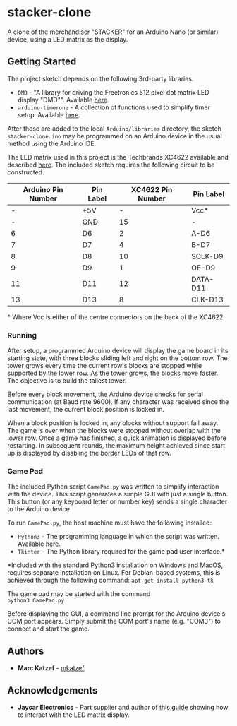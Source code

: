 # stacker-clone

A clone of the merchandiser "STACKER" for an Arduino Nano (or similar) device, using a LED matrix as the display.

## Getting Started

The project sketch depends on the following 3rd-party libraries.

* `DMD` - "A library for driving the Freetronics 512 pixel dot matrix LED display "DMD"". Available [here](https://github.com/freetronics/DMD).
* `arduino-timerone` - A collection of functions used to simplify timer setup. Available [here](https://code.google.com/archive/p/arduino-timerone/downloads).

After these are added to the local `Arduino/libraries` directory, the sketch `stacker-clone.ino` may be programmed on an Arduino device in the usual method using the Arduino IDE.

The LED matrix used in this project is the Techbrands XC4622 available and described [here](https://www.jaycar.com.au/white-led-dot-matrix-display-for-arduino/p/XC4622). The included sketch requires the following circuit to be constructed. 

| Arduino Pin Number | Pin Label | XC4622 Pin Number | Pin Label | 
| --- | --- | --- | --- |   
| - | +5V | - | Vcc\* |  
| - | GND | 15 | - |  
| 6 | D6 | 2 | A-D6 |  
| 7 | D7 | 4 | B-D7 |  
| 8 | D8 | 10 | SCLK-D9 |  
| 9 | D9 | 1 | OE-D9 |  
| 11 | D11 | 12 | DATA-D11 |  
| 13 | D13 | 8 | CLK-D13 |  

\* Where Vcc is either of the centre connectors on the back of the XC4622.

### Running

After setup, a programmed Arduino device will display the game board in its starting state, with three blocks sliding left and right on the bottom row. The tower grows every time the current row's blocks are stopped while supported by the lower row. As the tower grows, the blocks move faster. The objective is to build the tallest tower. 

Before every block movement, the Arduino device checks for serial communication (at Baud rate 9600). If any character was received since the last movement, the current block position is locked in.

When a block position is locked in, any blocks without support fall away. The game is over when the blocks were stopped without overlap with the lower row. Once a game has finished, a quick animation is displayed before restarting. In subsequent rounds, the maximum height achieved since start up is displayed by disabling the border LEDs of that row.

### Game Pad

The included Python script `GamePad.py` was written to simplify interaction with the device. This script generates a simple GUI with just a single button. This button (or any keyboard letter or number key) sends a single character to the Arduino device.

To run `GamePad.py`, the host machine must have the following installed:
* `Python3` - The programming language in which the script was written. Available [here](https://www.python.org/).
* `Tkinter` - The Python library required for the game pad user interface.\*

\*Included with the standard Python3 installation on Windows and MacOS, requires separate installation on Linux. For Debian-based systems, this is achieved through the following command:
`apt-get install python3-tk`

The game pad may be started with the command  
`python3 GamePad.py`

Before displaying the GUI, a command line prompt for the Arduino device's COM port appears. Simply submit the COM port's name (e.g. "COM3") to connect and start the game.

## Authors

* **Marc Katzef** - [mkatzef](https://github.com/mkatzef)

## Acknowledgements

* **Jaycar Electronics** - Part supplier and author of [this guide](https://www.jaycar.co.nz/diy-arduino-clock) showing how to interact with the LED matrix display.
